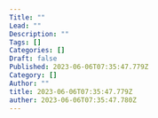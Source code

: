 ```yaml
---
Title: ""
Lead: ""
Description: ""
Tags: []
Categories: []
Draft: false
Published: 2023-06-06T07:35:47.779Z
Category: []
Author: ""
title: 2023-06-06T07:35:47.779Z
auther: 2023-06-06T07:35:47.780Z
---
```

